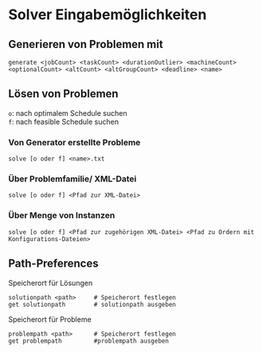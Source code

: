 # Solver Eingabemöglichkeiten

## Generieren von Problemen mit
```generate <jobCount> <taskCount> <durationOutlier> <machineCount> <optionalCount> <altCount> <altGroupCount> <deadline> <name>```

## Lösen von Problemen
`o`: nach optimalem Schedule suchen  
`f`: nach feasible Schedule suchen
### Von Generator erstellte Probleme
```
solve [o oder f] <name>.txt
```
### Über Problemfamilie/ XML-Datei
```
solve [o oder f] <Pfad zur XML-Datei>
```
### Über Menge von Instanzen 
```
solve [o oder f] <Pfad zur zugehörigen XML-Datei> <Pfad zu Ordern mit Konfigurations-Dateien>
```

## Path-Preferences
Speicherort für Lösungen
```
solutionpath <path>     # Speicherort festlegen
get solutionpath        # solutionpath ausgeben
```
Speicherort für Probleme
```
problempath <path>      # Speicherort festlegen
get problempath         #problempath ausgeben
```